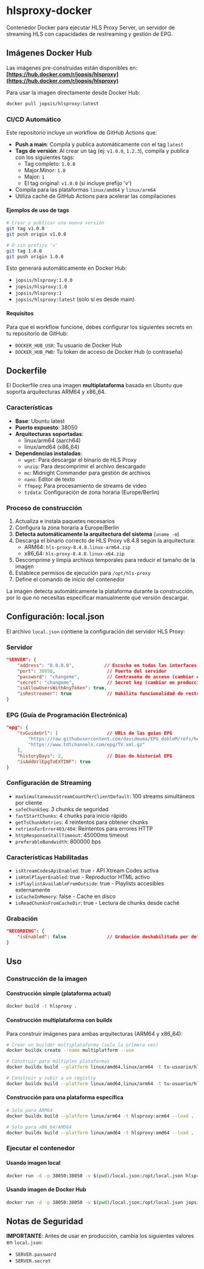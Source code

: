 # hlsproxy-docker

Contenedor Docker para ejecutar HLS Proxy Server, un servidor de streaming HLS con capacidades de restreaming y gestión de EPG.

## Imágenes Docker Hub

Las imágenes pre-construidas están disponibles en: **[https://hub.docker.com/r/jopsis/hlsproxy](https://hub.docker.com/r/jopsis/hlsproxy)**

Para usar la imagen directamente desde Docker Hub:
```bash
docker pull jopsis/hlsproxy:latest
```

### CI/CD Automático

Este repositorio incluye un workflow de GitHub Actions que:
- **Push a main**: Compila y publica automáticamente con el tag `latest`
- **Tags de versión**: Al crear un tag (ej: `v1.0.0`, `1.2.3`), compila y publica con los siguientes tags:
  - Tag completo: `1.0.0`
  - Major.Minor: `1.0`
  - Major: `1`
  - El tag original: `v1.0.0` (si incluye prefijo 'v')
- Compila para las plataformas `linux/amd64` y `linux/arm64`
- Utiliza caché de GitHub Actions para acelerar las compilaciones

#### Ejemplos de uso de tags

```bash
# Crear y publicar una nueva versión
git tag v1.0.0
git push origin v1.0.0

# O sin prefijo 'v'
git tag 1.0.0
git push origin 1.0.0
```

Esto generará automáticamente en Docker Hub:
- `jopsis/hlsproxy:1.0.0`
- `jopsis/hlsproxy:1.0`
- `jopsis/hlsproxy:1`
- `jopsis/hlsproxy:latest` (solo si es desde main)

#### Requisitos

Para que el workflow funcione, debes configurar los siguientes secrets en tu repositorio de GitHub:
- `DOCKER_HUB_USR`: Tu usuario de Docker Hub
- `DOCKER_HUB_PWD`: Tu token de acceso de Docker Hub (o contraseña)

## Dockerfile

El Dockerfile crea una imagen **multiplataforma** basada en Ubuntu que soporta arquitecturas ARM64 y x86_64.

### Características

- **Base**: Ubuntu latest
- **Puerto expuesto**: 38050
- **Arquitecturas soportadas**:
  - linux/arm64 (aarch64)
  - linux/amd64 (x86_64)
- **Dependencias instaladas**:
  - `wget`: Para descargar el binario de HLS Proxy
  - `unzip`: Para descomprimir el archivo descargado
  - `mc`: Midnight Commander para gestión de archivos
  - `nano`: Editor de texto
  - `ffmpeg`: Para procesamiento de streams de video
  - `tzdata`: Configuración de zona horaria (Europe/Berlin)

### Proceso de construcción

1. Actualiza e instala paquetes necesarios
2. Configura la zona horaria a Europe/Berlin
3. **Detecta automáticamente la arquitectura del sistema** (`uname -m`)
4. Descarga el binario correcto de HLS Proxy v8.4.8 según la arquitectura:
   - ARM64: `hls-proxy-8.4.8.linux-arm64.zip`
   - x86_64: `hls-proxy-8.4.8.linux-x64.zip`
5. Descomprime y limpia archivos temporales para reducir el tamaño de la imagen
6. Establece permisos de ejecución para `/opt/hls-proxy`
7. Define el comando de inicio del contenedor

La imagen detecta automáticamente la plataforma durante la construcción, por lo que no necesitas especificar manualmente qué versión descargar.

## Configuración: local.json

El archivo `local.json` contiene la configuración del servidor HLS Proxy:

### Servidor
```json
"SERVER": {
    "address": "0.0.0.0",           // Escucha en todas las interfaces
    "port": 38050,                   // Puerto del servidor
    "password": "changeme",          // Contraseña de acceso (cambiar en producción)
    "secret": "changeme",            // Secret key (cambiar en producción)
    "isAllowUsersWithAnyToken": true,
    "isRestreamer": true             // Habilita funcionalidad de restreaming
}
```

### EPG (Guía de Programación Electrónica)
```json
"epg": {
    "tvGuideUrl": [                  // URLs de las guías EPG
        "https://raw.githubusercontent.com/davidmuma/EPG_dobleM/refs/heads/master/guiaiptv.xml",
        "https://www.tdtchannels.com/epg/TV.xml.gz"
    ],
    "historyDays": 2,                // Días de historial EPG
    "isAddUrlEpgToEXTINF": true
}
```

### Configuración de Streaming
- `maxSimultaneousStreamCountPerClientDefault`: 100 streams simultáneos por cliente
- `safeChunkSeq`: 3 chunks de seguridad
- `fastStartChunks`: 4 chunks para inicio rápido
- `getTsChunkRetries`: 4 reintentos para obtener chunks
- `retriesForError403/404`: Reintentos para errores HTTP
- `httpResponseStallTimeout`: 45000ms timeout
- `preferableBandwidth`: 800000 bps

### Características Habilitadas
- `isXtreamCodesApiEnabled`: true - API Xtream Codes activa
- `isHtmlPlayerEnabled`: true - Reproductor HTML activo
- `isPlaylistAvailableFromOutside`: true - Playlists accesibles externamente
- `isCacheInMemory`: false - Cache en disco
- `isReadChunksFromCacheDir`: true - Lectura de chunks desde caché

### Grabación
```json
"RECORDING": {
    "isEnabled": false               // Grabación deshabilitada por defecto
}
```

## Uso

### Construcción de la imagen

#### Construcción simple (plataforma actual)
```bash
docker build -t hlsproxy .
```

#### Construcción multiplataforma con buildx
Para construir imágenes para ambas arquitecturas (ARM64 y x86_64):

```bash
# Crear un builder multiplataforma (solo la primera vez)
docker buildx create --name multiplatform --use

# Construir para múltiples plataformas
docker buildx build --platform linux/amd64,linux/arm64 -t tu-usuario/hlsproxy:latest .

# Construir y subir a un registry
docker buildx build --platform linux/amd64,linux/arm64 -t tu-usuario/hlsproxy:latest --push .
```

#### Construcción para una plataforma específica
```bash
# Solo para ARM64
docker buildx build --platform linux/arm64 -t hlsproxy:arm64 --load .

# Solo para x86_64/AMD64
docker buildx build --platform linux/amd64 -t hlsproxy:amd64 --load .
```

### Ejecutar el contenedor

#### Usando imagen local
```bash
docker run -d -p 38050:38050 -v $(pwd)/local.json:/opt/local.json hlsproxy
```

#### Usando imagen de Docker Hub
```bash
docker run -d -p 38050:38050 -v $(pwd)/local.json:/opt/local.json jopsis/hlsproxy:latest
```

## Notas de Seguridad

**IMPORTANTE**: Antes de usar en producción, cambia los siguientes valores en `local.json`:
- `SERVER.password`
- `SERVER.secret`
